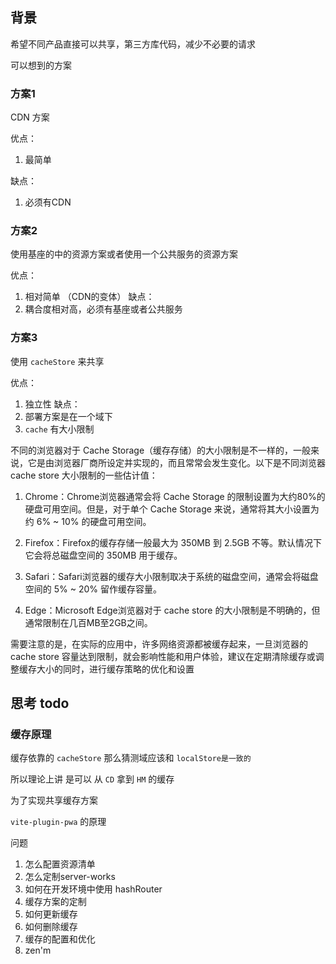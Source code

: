 
## 背景

希望不同产品直接可以共享，第三方库代码，减少不必要的请求


可以想到的方案

### 方案1

CDN 方案

优点：

1. 最简单
   
缺点：

1. 必须有CDN


### 方案2

使用基座的中的资源方案或者使用一个公共服务的资源方案

优点：
1. 相对简单 （CDN的变体）
缺点：
2. 耦合度相对高，必须有基座或者公共服务

### 方案3

使用 `cacheStore` 来共享

优点：
1. 独立性
缺点：
1. 部署方案是在一个域下
2.  `cache` 有大小限制


不同的浏览器对于 Cache Storage（缓存存储）的大小限制是不一样的，一般来说，它是由浏览器厂商所设定并实现的，而且常常会发生变化。以下是不同浏览器 cache store 大小限制的一些估计值：

1. Chrome：Chrome浏览器通常会将 Cache Storage 的限制设置为大约80%的硬盘可用空间。但是，对于单个 Cache Storage 来说，通常将其大小设置为约 6% ~ 10% 的硬盘可用空间。
    
2. Firefox：Firefox的缓存存储一般最大为 350MB 到 2.5GB 不等。默认情况下它会将总磁盘空间的 350MB 用于缓存。
    
3. Safari：Safari浏览器的缓存大小限制取决于系统的磁盘空间，通常会将磁盘空间的 5% ~ 20% 留作缓存容量。
    
4. Edge：Microsoft Edge浏览器对于 cache store 的大小限制是不明确的，但通常限制在几百MB至2GB之间。
    

需要注意的是，在实际的应用中，许多网络资源都被缓存起来，一旦浏览器的 cache store 容量达到限制，就会影响性能和用户体验，建议在定期清除缓存或调整缓存大小的同时，进行缓存策略的优化和设置


## 思考 todo


### 缓存原理

缓存依靠的 `cacheStore`  那么猜测域应该和 `localStore是一致的`

所以理论上讲 是可以 从 `CD` 拿到 `HM` 的缓存

为了实现共享缓存方案


`vite-plugin-pwa` 的原理

问题
1. 怎么配置资源清单
2. 怎么定制server-works
3. 如何在开发环境中使用 hashRouter
4. 缓存方案的定制
5. 如何更新缓存
6. 如何删除缓存
7. 缓存的配置和优化
8. zen'm


##  
